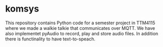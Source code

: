 # komsys
This repository contains Python code for a semester project in TTM4115 where we made a walkie talkie that communicates over MQTT.
We have also implementet pyAudio to record, play and store audio files. In addition there is functinality to have text-to-speach.
